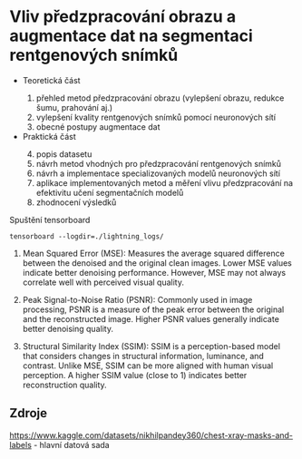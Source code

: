 # Vliv předzpracování obrazu a augmentace dat na segmentaci rentgenových snímků 

<ul>
    <li>Teoretická část</li>
    <ol>
        <li>přehled metod předzpracování obrazu (vylepšení obrazu, redukce šumu, prahování aj.)</li>
        <li>vylepšení kvality rentgenových snímků pomocí neuronových sítí</li>
        <li>obecné postupy augmentace dat</li>
    </ol>
    <li>Praktická část</li>
    <ol start=4>
        <li>popis datasetu</li>
        <li>návrh metod vhodných pro předzpracování rentgenových snímků</li>
        <li>návrh a implementace specializovaných modelů neuronových sítí</li>
        <li>aplikace implementovaných metod a měření vlivu předzpracování na efektivitu učení segmentačních modelů</li>
        <li>zhodnocení výsledků</li>
    </ol>
</ul>

Spuštění tensorboard
```
tensorboard --logdir=./lightning_logs/
```

1. Mean Squared Error (MSE): Measures the average squared difference between the denoised and the original clean images. Lower MSE values indicate better denoising performance. However, MSE may not always correlate well with perceived visual quality.

2. Peak Signal-to-Noise Ratio (PSNR): Commonly used in image processing, PSNR is a measure of the peak error between the original and the reconstructed image. Higher PSNR values generally indicate better denoising quality.

3. Structural Similarity Index (SSIM): SSIM is a perception-based model that considers changes in structural information, luminance, and contrast. Unlike MSE, SSIM can be more aligned with human visual perception. A higher SSIM value (close to 1) indicates better reconstruction quality.

## Zdroje
https://www.kaggle.com/datasets/nikhilpandey360/chest-xray-masks-and-labels - hlavní datová sada